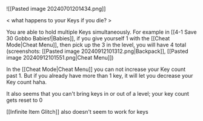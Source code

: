 ![[Pasted image 20240701201434.png]]

< what happens to your Keys if you die? >

You are able to hold multiple Keys simultaneously. For example in [[4-1 Save 30 Gobbo Babies!|Babies]], if you give yourself 1 with the [[Cheat Mode|Cheat Menu]], then pick up the 3 in the level, you will have 4 total (screenshots: [[Pasted image 20240912101312.png|Backpack]], [[Pasted image 20240912101551.png|Cheat Menu]])

In the [[Cheat Mode|Cheat Menu]] you can not increase your Key count past 1. But if you already have more than 1 key, it will let you decrease your Key count haha.

It also seems that you can't bring keys in or out of a level; your key count gets reset to 0

[[Infinite Item Glitch]] also doesn't seem to work for keys